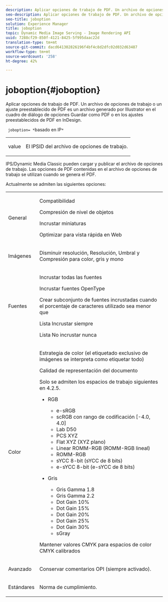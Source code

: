 ```yaml
---
description: Aplicar opciones de trabajo de PDF. Un archivo de opciones de trabajo o un ajuste preestablecido de PDF es un archivo generado por Illustrator en el cuadro de diálogo de opciones Guardar como PDF o en los ajustes preestablecidos de PDF en InDesign.
seo-description: Aplicar opciones de trabajo de PDF. Un archivo de opciones de trabajo o un ajuste preestablecido de PDF es un archivo generado por Illustrator en el cuadro de diálogo de opciones Guardar como PDF o en los ajustes preestablecidos de PDF en InDesign.
seo-title: joboption
solution: Experience Manager
title: joboption
topic: Dynamic Media Image Serving - Image Rendering API
uuid: 7288cf29-850f-4121-8425-5f995daac22d
translation-type: tm+mt
source-git-commit: dacd641302826196f4bf4c8d2dfc02d032d63487
workflow-type: tm+mt
source-wordcount: '258'
ht-degree: 42%

---
```



# joboption{#joboption}

Aplicar opciones de trabajo de PDF. Un archivo de opciones de trabajo o un ajuste preestablecido de PDF es un archivo generado por Illustrator en el cuadro de diálogo de opciones Guardar como PDF o en los ajustes preestablecidos de PDF en InDesign.

` joboption= *`basado en IP`*`

<table id="simpletable_BA7B58BE0B0740298D45DDEBE7832D93"> 
 <tr class="strow"> 
  <td class="stentry"> <p><span class="codeph"> <span class="varname"> value</span></span> </p> </td> 
  <td class="stentry"> <p>El IPSID del archivo de opciones de trabajo. </p></td> 
 </tr> 
</table>

IPS/Dynamic Media Classic pueden cargar y publicar el archivo de opciones de trabajo. Las opciones de PDF contenidas en el archivo de opciones de trabajo se utilizan cuando se genera el PDF.

Actualmente se admiten las siguientes opciones:

<table id="simpletable_7E0AE8A06AE54A02AF0107FBEDF73D61"> 
 <tr class="strow"> 
  <td class="stentry"> <p>General </p></td> 
  <td class="stentry"> <p> Compatibilidad </p> <p> Compresión de nivel de objetos </p> <p> Incrustar miniaturas </p> <p> Optimizar para vista rápida en Web </p> </td> 
 </tr> 
 <tr class="strow"> 
  <td class="stentry"> <p>Imágenes </p></td> 
  <td class="stentry"> <p> Disminuir resolución, Resolución, Umbral y Compresión para color, gris y mono </p> </td> 
 </tr> 
 <tr class="strow"> 
  <td class="stentry"> <p>Fuentes </p></td> 
  <td class="stentry"> <p> Incrustar todas las fuentes </p> <p> Incrustar fuentes OpenType </p> <p> Crear subconjunto de fuentes incrustadas cuando el porcentaje de caracteres utilizado sea menor que </p> <p> Lista Incrustar siempre </p> <p> Lista No incrustar nunca </p> </td> 
 </tr> 
 <tr class="strow"> 
  <td class="stentry"> <p>Color </p></td> 
  <td class="stentry"> <p> Estrategia de color (el etiquetado exclusivo de imágenes se interpreta como etiquetar todo) </p> <p> Calidad de representación del documento </p> <p> Solo se admiten los espacios de trabajo siguientes en 4.2.5. </p> <p> 
    <ul id="ul_3F3EFDFB6A3340978AE31DEDF0FDA2C8"> 
     <li id="li_17A9FA99D6CA4C5182E383A85F0E3C90"> RGB <p> 
       <ul id="ul_1DD0C264DA1248319E751ADD18140C6D"> 
        <li id="li_B91B4D0C1D80442EB8690933AFA1F093"> e-sRGB </li> 
        <li id="li_D7F8C500DF5E4CBC8FFA4FEFB8E4E036"> scRGB con rango de codificación [-4.0, 4.0] </li> 
        <li id="li_942CD69732984E16A71C2F75EC5B5245"> Lab D50 </li> 
        <li id="li_7063B9E98D1E4946AC8F0EF7BC988806"> PCS XYZ </li> 
        <li id="li_5809447576B147B68630C4B7EC2E7870"> Flat XYZ (XYZ plano) </li> 
        <li id="li_3B5DA42A04124A6BAA12343AFC19F620">Linear ROMM-RGB (ROMM-RGB lineal) </li> 
        <li id="li_DEC3028FA9C34176B761D12B7179B44F">ROMM-RGB </li> 
        <li id="li_3E7E7C4A680C4E3EADE0A26048ECF1F4"> sYCC 8-bit (sYCC de 8 bits) </li> 
        <li id="li_16A615C9A74D443AB3C63B3FE3AB5443"> e-sYCC 8-bit (e-sYCC de 8 bits) </li> 
       </ul> </p> </li> 
     <li id="li_AFA6D4D8C0624AA495E2EB2F0F0C7F7B">Gris <p> 
       <ul id="ul_945389DD426F44C09EB9C7F23933CB77"> 
        <li id="li_DB0AE3DFFC184480BB91666FF1BB4776">Gris Gamma 1.8 </li> 
        <li id="li_755C556ED94740D1BD30EBE67018E074">Gris Gamma 2.2 </li> 
        <li id="li_67437440AFB54B7686333A55233AA87F">Dot Gain 10% </li> 
        <li id="li_0D6CA6004EC84048B5F2198406F4F343">Dot Gain 15% </li> 
        <li id="li_1AFD11C23AB147978559D8F00BFB3142">Dot Gain 20% </li> 
        <li id="li_6CD5ACEF6B0B49E8BACA8264FE0E9C44"> Dot Gain 25% </li> 
        <li id="li_AB5F1FA7111041BD82353E02A284A546">Dot Gain 30% </li> 
        <li id="li_7433278AE8054AD28BD38A0A6E4EF7EF"> sGray </li> 
       </ul> </p> </li> 
    </ul> </p> <p> Mantener valores CMYK para espacios de color CMYK calibrados </p> </td> 
 </tr> 
 <tr class="strow"> 
  <td class="stentry"> <p>Avanzado </p></td> 
  <td class="stentry"> <p>Conservar comentarios OPI (siempre activado). </p></td> 
 </tr> 
 <tr class="strow"> 
  <td class="stentry"> <p>Estándares </p></td> 
  <td class="stentry"> <p>Norma de cumplimiento. </p></td> 
 </tr> 
</table>

